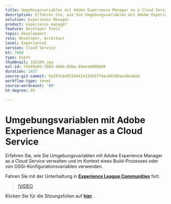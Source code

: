 ```yaml
---
title: Umgebungsvariablen mit Adobe Experience Manager as a Cloud Service
description: Erfahren Sie, wie Sie Umgebungsvariablen mit Adobe Experience Manager as a Cloud Service verwalten und im Kontext eines Build-Prozesses oder von OSGi-Konfigurationsvariablen verwenden.
solution: Experience Manager
product: experience manager
feature: Developer Tools
topic: Development
role: Developer, Architect
level: Experienced
version: Cloud Service
kt: 7404
type: Event
thumbnail: 332304.jpg
exl-id: 75e88a05-780d-4b6b-85be-09eea699bb69
duration: 1437
source-git-commit: 9a297cda953d4414131657f9ac84580aea0eabeb
workflow-type: tm+mt
source-wordcount: '90'
ht-degree: 0%

---
```


# Umgebungsvariablen mit Adobe Experience Manager as a Cloud Service

Erfahren Sie, wie Sie Umgebungsvariablen mit Adobe Experience Manager as a Cloud Service verwalten und im Kontext eines Build-Prozesses oder von OSGi-Konfigurationsvariablen verwenden.

Fahren Sie mit der Unterhaltung in **[Experience League Communities](https://adobe.ly/36Yd3v6)** fort.

>[!VIDEO](https://video.tv.adobe.com/v/332304/?quality=12&learn=on&hidetitle=true)

Klicken Sie für die Sitzungsfolien auf **[hier](/help/adobe-developers-live/assets/environment-variables-aemcs.pdf)** .
